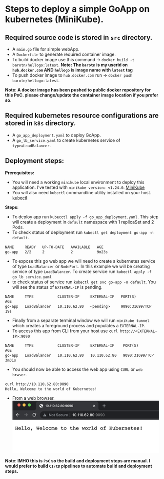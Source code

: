 # Steps to deploy a simple GoApp on kubernetes (MiniKube). 

## Required source code is stored in `src` directory.

- A `main.go` file for simple webApp.
- A `Dockerfile` to generate required container image. 
- To build docker image use this command -> `docker build -t barotn/hellogo:latest`. 
**Note: The `barotn` is my userid on `hub.docker.com` AND `hellogo` is image name with `latest` tag**
- To push docker image to `hub.docker.com` run -> `docker push barotn/hellogo:latest`.

**Note: A docker image has been pushed to public docker repository for this PoC. please change/update the container image location if you prefer so.**

## Required kubernetes resource configurations are stored in `k8s` directory.

- A `go_app_deployment.yaml` to deploy GoApp. 
- A `go_lb_service.yaml` to create kubernetes service of `type=LoadBalancer`. 

## Deployment steps:
**Prerequisites:**
- You will need a working `minikube` local environment to deploy this application. I've tested with `minikube version: v1.24.0`. [MiniKube](https://minikube.sigs.k8s.io/docs/start/)
- You will also need `kubectl` commandline utility installed on your host. [kubectl](https://kubernetes.io/docs/tasks/tools/install-kubectl-macos/)

**Steps:**
- To deploy app run `kubecctl apply -f go_app_deployment.yaml`. This step will create a deployment in `default` namespace with 1 replicaSet and 2 Pods.
- To check status of deployment run `kubectl get deployment go-app -n default`.
```
NAME     READY   UP-TO-DATE   AVAILABLE   AGE
go-app   2/2     2            2           9m23s
```
- To expose this go web app we will need to create a kubernetes service of type `LoadBalancer` or `NodePort`. In this example we will be creating service of type `LoadBalancer`. To create service run `kubectl apply -f go_lb_service.yaml`
- to check status of service run `kubectl get svc go-app -n default`. You will see the status of `EXTERNAL-IP` is pending. 
```
NAME     TYPE           CLUSTER-IP     EXTERNAL-IP   PORT(S)          AGE
go-app   LoadBalancer   10.110.62.80   <pending>     9090:31699/TCP   19s
```

- Finally from a separate terminal window we will run `minikube tunnel` which creates a foreground process and populates a `EXTERNAL-IP`.
- To access this app from CLI from your host use `curl http://<EXTERNAL-IP>:9090`

```$kubectl get svc go-app -n default
NAME     TYPE           CLUSTER-IP     EXTERNAL-IP    PORT(S)          AGE
go-app   LoadBalancer   10.110.62.80   10.110.62.80   9090:31699/TCP   3m31s
```

- You should now be able to access the web app using `CURL` or `web brwser`.

```
curl http://10.110.62.80:9090
Hello, Welcome to the world of Kubernetes!
```

- From a web browser.
![Access from a web browser.](./accessFromBrowser.png)

**Note: IMHO this is `PoC` so the build and deployment steps are manual. I would prefer to build `CI/CD` pipelines to automate build and deployment steps.**
